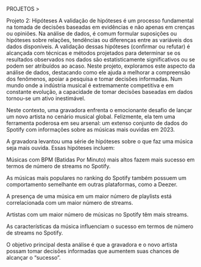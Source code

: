 PROJETOS >  

Projeto 2: Hipóteses
 A validação de hipóteses é um processo fundamental na tomada de decisões baseadas em evidências e não apenas em crenças ou opiniões. Na análise de dados, é comum formular suposições ou hipóteses sobre relações, tendências ou diferenças entre as variáveis dos dados disponíveis. A validação dessas hipóteses (confirmar ou refutar) é alcançada com técnicas e métodos projetados para determinar se os resultados observados nos dados são estatisticamente significativos ou se podem ser atribuídos ao acaso. Neste projeto, exploramos este aspecto da análise de dados, destacando como ele ajuda a melhorar a compreensão dos fenômenos, apoiar a pesquisa e tomar decisões informadas.
Num mundo onde a indústria musical é extremamente competitiva e em constante evolução, a capacidade de tomar decisões baseadas em dados tornou-se um ativo inestimável.

Neste contexto, uma gravadora enfrenta o emocionante desafio de lançar um novo artista no cenário musical global. Felizmente, ela tem uma ferramenta poderosa em seu arsenal: um extenso conjunto de dados do Spotify com informações sobre as músicas mais ouvidas em 2023.

A gravadora levantou uma série de hipóteses sobre o que faz uma música seja mais ouvida. Essas hipóteses incluem:

Músicas com BPM (Batidas Por Minuto) mais altos fazem mais sucesso em termos de número de streams no Spotify.

As músicas mais populares no ranking do Spotify também possuem um comportamento semelhante em outras plataformas, como a Deezer.

A presença de uma música em um maior número de playlists está correlacionada com um maior número de streams.

Artistas com um maior número de músicas no Spotify têm mais streams.

As características da música influenciam o sucesso em termos de número de streams no Spotify.

O objetivo principal desta análise é que a gravadora e o novo artista possam tomar decisões informadas que aumentem suas chances de alcançar o “sucesso”.
